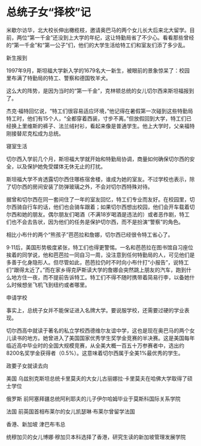 # 总统子女“择校”记

米歇尔访华，北大校长伸出橄榄枝，邀请奥巴马的两个女儿长大后来北大留学。目前，两位“第一千金”还没到上大学的年纪，这让特勤局省了不少心。看看那些曾经的“第一千金”和“第一公子”们，他们的大学生活给特工们和室友们添了多少乱。 

新生报到 

1997年9月，斯坦福大学新入学的1679名大一新生，被眼前的景象惊呆了：校园里布满了特勤局的特工、警察和德国牧羊犬。 

这么大的阵势，是因为当时的“第一千金”，克林顿总统的女儿切尔西来斯坦福报到了。 

杰克·福特回忆说，“特工们很容易适应环境，”他记得在暑假第一次碰到这些特勤局特工时，他们有15个人，“全都穿着西装，寸步不离。”但放假回到大学，特工们已经换上里维斯的裤子、法兰绒衬衫，看起来像是普通学生。他上大学时，父亲福特刚接替尼克松成为总统。 

寝室生活 

切尔西入学前几个月，斯坦福大学就开始和特勤局协调，商量如何确保切尔西的安全，以及保护她免受媒体无休无止的打扰。 

斯坦福大学不肯透露切尔西住哪栋宿舍楼，谁成为她的室友。不过学校也表示，除了切尔西的房间安装了防弹玻璃之外，不会对切尔西特殊对待。 

据曾和切尔西在同一套间住了一年的室友回忆，特工们专业而友好。在校园里，切尔西骑自行车的话，他们也会骑车跟着；如果切尔西想出校园，他们会开车载着切尔西和她的朋友。偶尔朋友们喝酒（不满18岁喝酒是违法的）或者恶作剧，特工们也不会去告状，因为他们的任务是保护切尔西，而不是扮演“警察”的角色。 

相比小布什的两个“熊孩子”芭芭拉和詹娜，切尔西已经很令特工省心了。 

9·11后，美国形势极度紧张，特工们也得更警惕。一名和芭芭拉在图书馆自习座位挨着的同学说，他和芭芭拉一同自习一周，没注意到任何特勤局的人，可见他们是多善于化身隐形人。但尽管如此，芭芭拉仍时不时向小布什打“小报告”，说特工们“跟得太近了。”而在家乡得克萨斯读大学的詹娜会突然跳上朋友的汽车，跑到什么地方住一夜，而不提前告诉特工。特工们不得不随时携带着简易行李，以备她什么时候想坐飞机飞到纽约或者哪里。 

申请学校 

事实上，总统子女并不能保证进入名牌大学。要说服学校，还需要过硬的学业表现。 

切尔西高中就读于著名的私立学校西德维尔友谊中学，这也是现在奥巴马的两个女儿读书的地方。她曾进入了美国国家优秀学生奖学金竞赛的半决赛。这是美国每年临近高中毕业时的全国大规模竞赛，从全美大概一百五十万参赛者中，选出约8200名奖学金获得者（0.5%）。这意味着切尔西属于全美1%最优秀的学生。 

政要子女就读去向 

美国 乌兹别克斯坦总统卡里莫夫的大女儿古丽娜拉·卡里莫夫在哈佛大学取得了硕士学位 

俄罗斯 前阿塞拜疆总统阿利耶夫的儿子伊尔哈姆毕业于莫斯科国际关系学院 

法国 前英国首相布莱尔的女儿凯瑟琳·布莱尔曾留学法国 

香港、新加坡 津巴布韦总 

统穆加贝的女儿博娜·穆加贝本科选择了香港，研究生读的新加坡管理发展学院